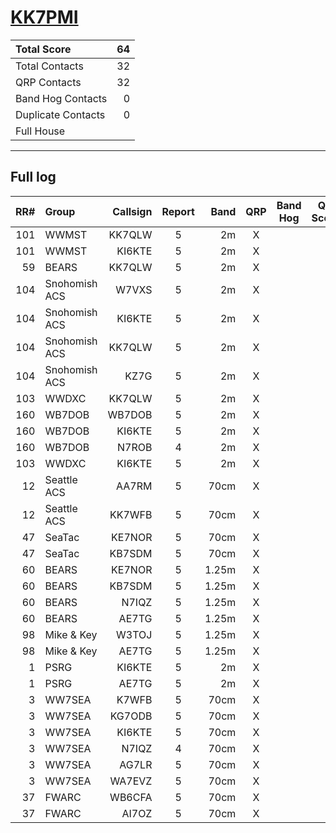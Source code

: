 # [KK7PMI](https://www.qrz.com/db/KK7PMI)

| Total Score        |   64 |
|:-------------------|-----:|
| Total Contacts     |   32 |
| QRP Contacts       |   32 |
| Band Hog Contacts  |    0 |
| Duplicate Contacts |    0 |
| Full House         |      |

---

## Full log

|   RR# | Group         |   Callsign |  Report  |   Band |  QRP  |  Band Hog  |   QSO Score |
|------:|:--------------|-----------:|:--------:|-------:|:-----:|:----------:|------------:|
|   101 | WWMST         |     KK7QLW |    5     |     2m |   X   |            |           2 |
|   101 | WWMST         |     KI6KTE |    5     |     2m |   X   |            |           2 |
|    59 | BEARS         |     KK7QLW |    5     |     2m |   X   |            |           2 |
|   104 | Snohomish ACS |      W7VXS |    5     |     2m |   X   |            |           2 |
|   104 | Snohomish ACS |     KI6KTE |    5     |     2m |   X   |            |           2 |
|   104 | Snohomish ACS |     KK7QLW |    5     |     2m |   X   |            |           2 |
|   104 | Snohomish ACS |       KZ7G |    5     |     2m |   X   |            |           2 |
|   103 | WWDXC         |     KK7QLW |    5     |     2m |   X   |            |           2 |
|   160 | WB7DOB        |     WB7DOB |    5     |     2m |   X   |            |           2 |
|   160 | WB7DOB        |     KI6KTE |    5     |     2m |   X   |            |           2 |
|   160 | WB7DOB        |      N7ROB |    4     |     2m |   X   |            |           2 |
|   103 | WWDXC         |     KI6KTE |    5     |     2m |   X   |            |           2 |
|    12 | Seattle ACS   |      AA7RM |    5     |   70cm |   X   |            |           2 |
|    12 | Seattle ACS   |     KK7WFB |    5     |   70cm |   X   |            |           2 |
|    47 | SeaTac        |     KE7NOR |    5     |   70cm |   X   |            |           2 |
|    47 | SeaTac        |     KB7SDM |    5     |   70cm |   X   |            |           2 |
|    60 | BEARS         |     KE7NOR |    5     |  1.25m |   X   |            |           2 |
|    60 | BEARS         |     KB7SDM |    5     |  1.25m |   X   |            |           2 |
|    60 | BEARS         |      N7IQZ |    5     |  1.25m |   X   |            |           2 |
|    60 | BEARS         |      AE7TG |    5     |  1.25m |   X   |            |           2 |
|    98 | Mike & Key    |      W3TOJ |    5     |  1.25m |   X   |            |           2 |
|    98 | Mike & Key    |      AE7TG |    5     |  1.25m |   X   |            |           2 |
|     1 | PSRG          |     KI6KTE |    5     |     2m |   X   |            |           2 |
|     1 | PSRG          |      AE7TG |    5     |     2m |   X   |            |           2 |
|     3 | WW7SEA        |      K7WFB |    5     |   70cm |   X   |            |           2 |
|     3 | WW7SEA        |     KG7ODB |    5     |   70cm |   X   |            |           2 |
|     3 | WW7SEA        |     KI6KTE |    5     |   70cm |   X   |            |           2 |
|     3 | WW7SEA        |      N7IQZ |    4     |   70cm |   X   |            |           2 |
|     3 | WW7SEA        |      AG7LR |    5     |   70cm |   X   |            |           2 |
|     3 | WW7SEA        |     WA7EVZ |    5     |   70cm |   X   |            |           2 |
|    37 | FWARC         |     WB6CFA |    5     |   70cm |   X   |            |           2 |
|    37 | FWARC         |      AI7OZ |    5     |   70cm |   X   |            |           2 |